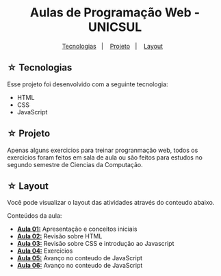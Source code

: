 <h1 align="center">Aulas de Programação Web - UNICSUL</h1>

<p align="center">
  <a href="#-tecnologias">Tecnologias</a>&nbsp;&nbsp;&nbsp;|&nbsp;&nbsp;&nbsp;
  <a href="#-projeto">Projeto</a>&nbsp;&nbsp;&nbsp;|&nbsp;&nbsp;&nbsp;
  <a href="#-layout">Layout</a>&nbsp;&nbsp;&nbsp;
</p>

## ☆ Tecnologias

Esse projeto foi desenvolvido com a seguinte tecnologia:
- HTML
- CSS
- JavaScript

## ☆ Projeto
Apenas alguns exercicios para treinar progranmação web, todos os exercicios foram feitos em sala de aula ou são feitos para estudos no segundo semestre de Ciencias da Computação.
## ☆ Layout

Você pode visualizar o layout das atividades através do conteudo abaixo.<br>

Conteúdos da aula: <br>
* **[Aula 01:](https://github.com/https-shini/pw-2s/tree/main/Aula01)** Apresentação e conceitos iniciais
* **[Aula 02:](https://github.com/https-shini/pw-2s/tree/main/Aula02)** Revisão sobre HTML
* **[Aula 03:](https://github.com/https-shini/pw-2s/tree/main/Aula03)** Revisão sobre CSS e introdução ao Javascript
* **[Aula 04:](https://github.com/https-shini/pw-2s/tree/main/Aula04)** Exercícios
* **[Aula 05:](https://github.com/https-shini/pw-2s/tree/main/Aula05)** Avanço no conteudo de JavaScript
* **[Aula 06:](https://github.com/https-shini/pw-2s/tree/main/Aula06)** Avanço no conteudo de JavaScript
